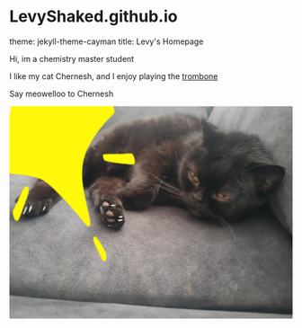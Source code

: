 # LevyShaked.github.io
theme: jekyll-theme-cayman
title: Levy's Homepage

Hi, im a chemistry master student 

I like my cat Chernesh, and I enjoy playing the [trombone](https://en.wikipedia.org/wiki/Trombone)

Say meowelloo to Chernesh 

![](PHOTO-2024-04-14-19-52-18.jpg)

